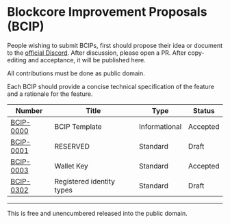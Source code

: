 # Blockcore Improvement Proposals (BCIP)

People wishing to submit BCIPs, first should propose their idea or document to the [official Discord](https://www.blockcore.net/discord). After discussion, please open a PR. After copy-editing and acceptance, it will be published here.

All contributions must be done as public domain.

Each BCIP should provide a concise technical specification of the feature and a rationale for the feature.

| Number                    | Title                     | Type          | Status   |
| ------------------------- | ------------------------- | ------------- | -------- |
| [BCIP-0000](bcip-0000.md) | BCIP Template             | Informational | Accepted |
| [BCIP-0001](bcip-0001.md) | RESERVED                  | Standard      | Draft    |
| [BCIP-0003](bcip-0003.md) | Wallet Key                | Standard      | Accepted |
| [BCIP-0302](bcip-0302.md) | Registered identity types | Standard      | Draft    |

---

This is free and unencumbered released into the public domain.
